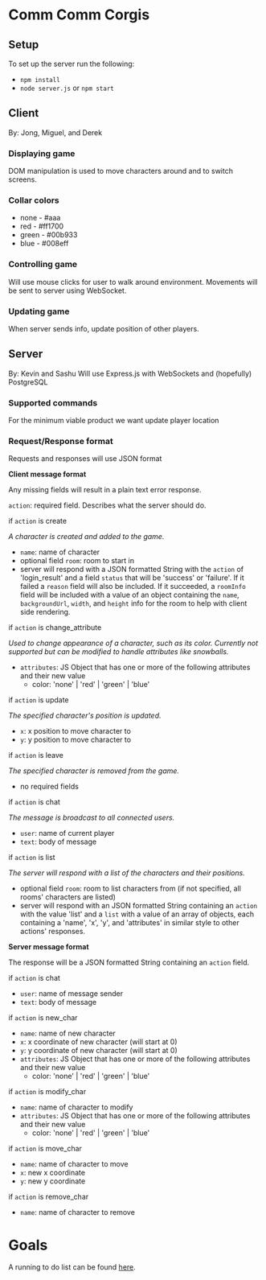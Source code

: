 # Comm Comm Corgis

## Setup

To set up the server run the following:

- `npm install`
- `node server.js` or `npm start`

## Client

By: Jong, Miguel, and Derek

### Displaying game

DOM manipulation is used to move characters around and to switch screens.

### Collar colors

- none - #aaa
- red - #ff1700
- green - #00b933
- blue - #008eff

### Controlling game

Will use mouse clicks for user to walk around environment. Movements will be sent to server using WebSocket.

### Updating game

When server sends info, update position of other players.

## Server

By: Kevin and Sashu
Will use Express.js with WebSockets and (hopefully) PostgreSQL

### Supported commands

For the minimum viable product we want update player location

### Request/Response format

Requests and responses will use JSON format

**Client message format**

Any missing fields will result in a plain text error response.

`action`: required field. Describes what the server should do.

if `action` is create

_A character is created and added to the game._

- `name`: name of character
- optional field `room`: room to start in
- server will respond with a JSON formatted String with the `action` of 'login_result' and a field `status` that will be 'success' or 'failure'. If it failed a `reason` field will also be included. If it succeeded, a `roomInfo` field will be included with a value of an object containing the `name`, `backgroundUrl`, `width`, and `height` info for the room to help with client side rendering.

if `action` is change_attribute

_Used to change appearance of a character, such as its color. Currently not supported but can be modified to handle attributes like snowballs._

- `attributes`: JS Object that has one or more of the following attributes and their new value
  - color: 'none' | 'red' | 'green' | 'blue'

if `action` is update

_The specified character's position is updated._

- `x`: x position to move character to
- `y`: y position to move character to

if `action` is leave

_The specified character is removed from the game._

- no required fields

if `action` is chat

_The message is broadcast to all connected users._

- `user`: name of current player
- `text`: body of message

if `action` is list

_The server will respond with a list of the characters and their positions._

- optional field `room`: room to list characters from (if not specified, all rooms' characters are listed)
- server will respond with an JSON formatted String containing an `action` with the value 'list' and a `list` with a value of an array of objects, each containing a 'name', 'x', 'y', and 'attributes' in similar style to other actions' responses.

**Server message format**

The response will be a JSON formatted String containing an `action` field.

if `action` is chat

- `user`: name of message sender
- `text`: body of message

if `action` is new_char

- `name`: name of new character
- `x`: x coordinate of new character (will start at 0)
- `y`: y coordinate of new character (will start at 0)
- `attributes`: JS Object that has one or more of the following attributes and their new value
  - color: 'none' | 'red' | 'green' | 'blue'

if `action` is modify_char

- `name`: name of character to modify
- `attributes`: JS Object that has one or more of the following attributes and their new value
  - color: 'none' | 'red' | 'green' | 'blue'

if `action` is move_char

- `name`: name of character to move
- `x`: new x coordinate
- `y`: new y coordinate

if `action` is remove_char

- `name`: name of character to remove

# Goals

A running to do list can be found [here](https://docs.google.com/spreadsheets/d/1cJMP1YoE9plkKD9wdrVH9x0niO9LTA94-gwFw89f9Ug/edit?usp=sharing).
